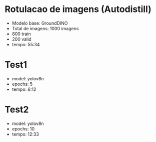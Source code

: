 # Rotulacao de imagens (Autodistill)
- Modelo base: GroundDINO
- Total de imagens: 1000 imagens
- 800 train
- 200 valid
- tempo: 55:34


# Test1
- model: yolov8n
- epochs: 5
- tempo: 6:12

# Test2
- model: yolov8n
- epochs: 10
- tempo: 12:33

